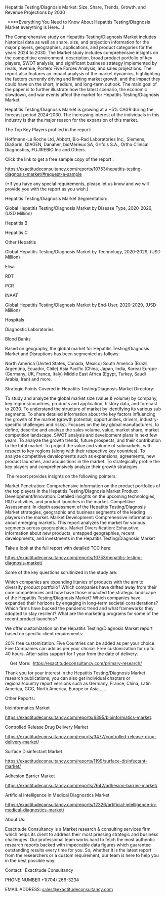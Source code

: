 Hepatitis Testing/Diagnosis Market: Size, Share, Trends, Growth, and Revenue Projections by 2030

  ****Everything You Need to Know About Hepatitis Testing/Diagnosis Market everything is Here....!

The Comprehensive study on Hepatitis Testing/Diagnosis Market includes historical data as well as share, size, and projection information for the major players, geographies, applications, and product categories for the years 2024 to 2030. The Market study includes comprehensive insights on the competitive environment, description, broad product portfolio of key players, SWOT analysis, and significant business strategy implemented by rivals, revenue, Porters Five Forces Analysis, and sales projections. The report also features an impact analysis of the market dynamics, highlighting the factors currently driving and limiting market growth, and the impact they could have on the short, medium, and long-term outlook. The main goal of the paper is to further illustrate how the latest scenario, the economic slowdown, and war events affect the market for Hepatitis Testing/Diagnosis Market.

Hepatitis Testing/Diagnosis Market is growing at a +5% CAGR during the forecast period 2024-2030. The increasing interest of the individuals in this industry is that the major reason for the expansion of this market.

The Top Key Players profiled in the report: 

Hoffmann-La Roche Ltd, Abbott, Bio-Rad Laboratories Inc., Siemens, DiaSorin, QIAGEN, Danaher, bioMérieux SA, Grifols S.A., Ortho Clinical Diagnostics, FUJIREBIO Inc and Others.

Click the link to get a free sample copy of the report :

https://exactitudeconsultancy.com/reports/10753/hepatitis-testing-diagnosis-market/#request-a-sample

(*If you have any special requirements, please let us know and we will provide you with the report as you wish.)

Hepatitis Testing/Diagnosis Market Segmentation:

Global Hepatitis Testing/Diagnosis Market by Disease Type, 2020-2029, (USD Million)

Hepatitis B

Hepatitis C

Other Hepatitis

Global Hepatitis Testing/Diagnosis Market by Technology, 2020-2029, (USD Million)

Elisa

RDT

PCR

INAAT

Global Hepatitis Testing/Diagnosis Market by End-User, 2020-2029, (USD Million)

Hospitals

Diagnostic Laboratories

Blood Banks

Based on geography, the global market for Hepatitis Testing/Diagnosis Market and Disruptions has been segmented as follows:

North America (United States, Canada, Mexico)
South America (Brazil, Argentina, Ecuador, Chile)
Asia Pacific (China, Japan, India, Korea)
Europe (Germany, UK, France, Italy)
Middle East Africa (Egypt, Turkey, Saudi Arabia, Iran) and more.

Strategic Points Covered in Hepatitis Testing/Diagnosis Market Directory:

To study and analyze the global market size (value & volume) by company, key regions/countries, products and application, history data, and forecast to 2030.
To understand the structure of market by identifying its various sub segments.
To share detailed information about the key factors influencing the growth of the market (growth potential, opportunities, drivers, industry-specific challenges and risks).
Focuses on the key global manufacturers, to define, describe and analyze the sales volume, value, market share, market competition landscape, SWOT analysis and development plans in next few years.
To analyze the growth trends, future prospects, and their contribution to the total market.
To project the value and volume of submarkets, with respect to key regions (along with their respective key countries).
To analyze competitive developments such as expansions, agreements, new product launches, and acquisitions in the market.
To strategically profile the key players and comprehensively analyze their growth strategies.

 The report provides insights on the following pointers:

Market Penetration: Comprehensive information on the product portfolios of the top players in the Hepatitis Testing/Diagnosis Market
Product Development/Innovation: Detailed insights on the upcoming technologies, R&D activities, and product launches in the market.
Competitive Assessment: In-depth assessment of the Hepatitis Testing/Diagnosis Market strategies, geographic and business segments of the leading players in the market.
Market Development: Comprehensive information about emerging markets. This report analyzes the market for various segments across geographies.
Market Diversification: Exhaustive information about new products, untapped geographies, recent developments, and investments in the Hepatitis Testing/Diagnosis Market

Take a look at the full report with detailed TOC here:

https://exactitudeconsultancy.com/reports/10753/hepatitis-testing-diagnosis-market/

Some of the key questions scrutinized in the study are:

Which companies are expanding litanies of products with the aim to diversify product portfolio?
Which companies have drifted away from their core competencies and how have those impacted the strategic landscape of the Hepatitis Testing/Diagnosis Market?
Which companies have expanded their horizons by engaging in long-term societal considerations?
Which firms have bucked the pandemic trend and what frameworks they adopted to stay resilient?
What are the marketing programs for some of the recent product launches?

We offer customization on the Hepatitis Testing/Diagnosis Market report based on specific client requirements:

20% free customization.
Five Countries can be added as per your choice.
Five Companies can add as per your choice.
Free customization for up to 40 hours.
After-sales support for 1 year from the date of delivery.

    Get More:  https://exactitudeconsultancy.com/primary-research/

Thank you for your interest in the Hepatitis Testing/Diagnosis Market research publications; you can also get individual chapters or regional/country report versions such as Germany, France, China, Latin America, GCC, North America, Europe or Asia……

Other Reports:

bioinformatics Market

https://exactitudeconsultancy.com/reports/6395/bioinformatics-market.

Controlled Release Drug Delivery Market

https://exactitudeconsultancy.com/reports/3477/controlled-release-drug-delivery-market/

Surface Disinfectant Market

https://exactitudeconsultancy.com/reports/1199/surface-disinfectant-market/

Adhesion Barrier Market

https://exactitudeconsultancy.com/reports/7642/adhesion-barrier-market/

Artificial Intelligence in Medical Diagnostics Market

https://exactitudeconsultancy.com/reports/12326/artificial-intelligence-in-medical-diagnostics-market/

About Us:

Exactitude Consultancy is a Market research & consulting services firm which helps its client to address their most pressing strategic and business challenges. Our professional team works hard to fetch the most authentic research reports backed with impeccable data figures which guarantee outstanding results every time for you. So, whether it is the latest report from the researchers or a custom requirement, our team is here to help you in the best possible way.

Contact:  Exactitude Consultancy

PHONE NUMBER +1(704) 266-3234

EMAIL ADDRESS: sales@exactitudeconsultancy.com
